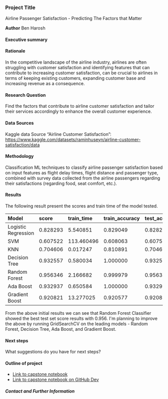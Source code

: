 ### Project Title
Airline Passenger Satisfaction - Predicting The Factors that Matter 

**Author**
Ben Harosh

#### Executive summary

#### Rationale
In the competitive landscape of the airline industry, airlines are often struggling with customer satisfaction and identifying features that can contribute to increasing customer satisfaction, can be crucial to airlines in terms of keeping existing customers, expanding customer base and increasing revenue as a consequence.

#### Research Question
Find the factors that contribute to airline customer satisfaction and tailor their services accordingly to enhance the overall customer experience.

#### Data Sources
Kaggle data Source “Airline Customer Satisfaction”:
https://www.kaggle.com/datasets/raminhuseyn/airline-customer-satisfaction/data

#### Methodology
Classification ML techniques to classify airline passenger satisfaction based on input features as flight delay times, flight distance and passenger type, combined with survey data collected from the airline passengers regarding their satisfactions (regarding food, seat comfort, etc.).

#### Results

The following result present the scores and train time of the model tested.

|Model              |score   |train_time|train_accuracy|test_accuracy|train_f1|test_f1   |  
|:------------------|:-------|:---------|:-------------|:------------|:-------|:---------|                
|Logistic Regression|0.828293|5.540851  |0.829049      |0.828293     |0.829048|  0.828276|
|SVM                |0.607522|113.460496|0.608063      |0.607522     |0.608587|  0.608001|
|KNN                |0.704606|0.017247  |0.810891      |0.704606     |0.810663|  0.704113|  
|Decision Tree      |0.932557|0.580034  |1.000000      |0.932557     |1.000000|  0.932544|
|Random Forest      |0.956346|2.166682  |0.999979      |0.956346     |0.999979|  0.956389| 
|Ada Boost          |0.932937|0.650584  |1.000000      |0.932937     |1.000000|  0.932928|  
|Gradient Boost     |0.920821|13.277025 |0.920577      |0.920821     |0.920601|  0.920839|

From the above initial results we can see that Random Forest Classifier showed the best test set score results with 0.956. I'm planning to improve the above by running GridSearchCV on the leading models - Random Forest, Decision Tree, Ada Boost, and Gradient Boost.                                   

#### Next steps
What suggestions do you have for next steps?

#### Outline of project

- [Link to capstone notebook](https://github.com/benharosh/berkeley_capstone/blob/master/capstone-final.ipynb)
- [Link to capstone notebook on GitHub Dev](https://github.dev/benharosh/berkeley_capstone/blob/master/capstone-final.ipynb)

##### Contact and Further Information